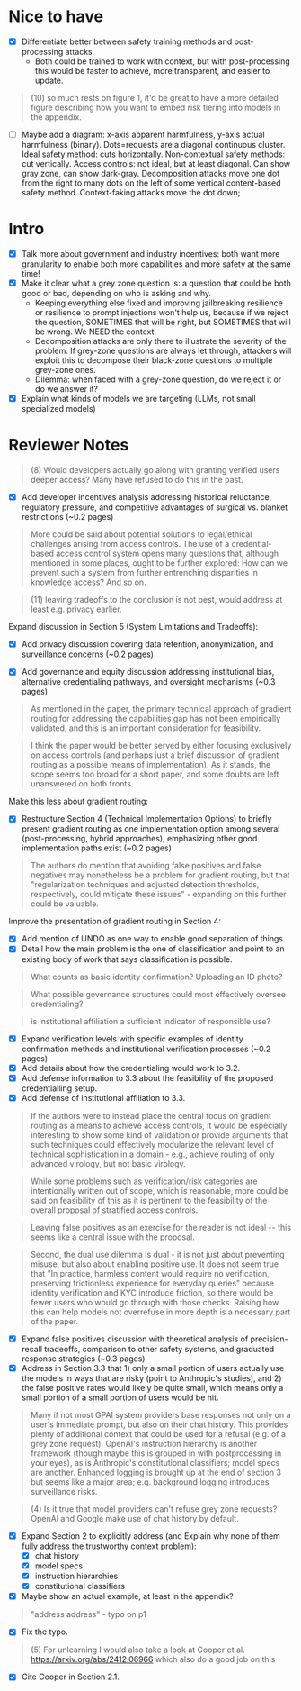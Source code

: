 # Nice to have

- [X] Differentiate better between safety training methods and post-processing attacks
    - Both could be trained to work with context, but with post-processing this would be faster to achieve, more transparent, and easier to update.

> (10) so much rests on figure 1, it'd be great to have a more detailed figure describing how you want to embed risk tiering into models in the appendix. 

- [ ] Maybe add a diagram: x-axis apparent harmfulness, y-axis actual harmfulness (binary). Dots=requests are a diagonal continuous cluster. Ideal safety method: cuts horizontally. Non-contextual safety methods: cut vertically. Access controls: not ideal, but at least diagonal. Can show gray zone, can show dark-gray. Decomposition attacks move one dot from the right to many dots on the left of some vertical content-based safety method. Context-faking attacks move the dot down; 

# Intro

- [X] Talk more about government and industry incentives: both want more granularity to enable both more capabilities and more safety at the same time!
- [X] Make it clear what a grey zone question is: a question that could be both good or bad, depending on who is asking and why. 
    - Keeping everything else fixed and improving jailbreaking resilience or resilience to prompt injections won't help us, because if we reject the question, SOMETIMES that will be right, but SOMETIMES that will be wrong. We NEED the context.
    - Decomposition attacks are only there to illustrate the severity of the problem. If grey-zone questions are always let through, attackers will exploit this to decompose their black-zone questions to multiple grey-zone ones.
    - Dilemma: when faced with a grey-zone question, do we reject it or do we answer it?
- [X] Explain what kinds of models we are targeting (LLMs, not small specialized models)

# Reviewer Notes

> (8) Would developers actually go along with granting verified users deeper access? Many have refused to do this in the past.

- [X] Add developer incentives analysis addressing historical reluctance, regulatory pressure, and competitive advantages of surgical vs. blanket restrictions (~0.2 pages)

> More could be said about potential solutions to legal/ethical challenges arising from access controls. The use of a credential-based access control system opens many questions that, although mentioned in some places, ought to be further explored: How can we prevent such a system from further entrenching disparities in knowledge access? And so on.

> (11) leaving tradeoffs to the conclusion is not best, would address at least e.g. privacy earlier.

Expand discussion in Section 5 (System Limitations and Tradeoffs):

- [X] Add privacy discussion covering data retention, anonymization, and surveillance concerns (~0.2 pages)
- [X] Add governance and equity discussion addressing institutional bias, alternative credentialing pathways, and oversight mechanisms (~0.3 pages)



> As mentioned in the paper, the primary technical approach of gradient routing for addressing the capabilities gap has not been empirically validated, and this is an important consideration for feasibility.

> I think the paper would be better served by either focusing exclusively on access controls (and perhaps just a brief discussion of gradient routing as a possible means of implementation). As it stands, the scope seems too broad for a short paper, and some doubts are left unanswered on both fronts.

Make this less about gradient routing:

- [X] Restructure Section 4 (Technical Implementation Options) to briefly present gradient routing as one implementation option among several (post-processing, hybrid approaches), emphasizing other good implementation paths exist (~0.2 pages)

> The authors do mention that avoiding false positives and false negatives may nonetheless be a problem for gradient routing, but that "regularization techniques and adjusted detection thresholds, respectively, could mitigate these issues" - expanding on this further could be valuable.

Improve the presentation of gradient routing in Section 4:

- [X] Add mention of UNDO as one way to enable good separation of things.
- [X] Detail how the main problem is the one of classification and point to an existing body of work that says classification is possible.

> What counts as basic identity confirmation? Uploading an ID photo? 

> What possible governance structures could most effectively oversee credentialing?

> is institutional affiliation a sufficient indicator of responsible use?

- [X] Expand verification levels with specific examples of identity confirmation methods and institutional verification processes (~0.2 pages)
- [X] Add details about how the credentialing would work to 3.2.
- [X] Add defense information to 3.3 about the feasibility of the proposed credentialling setup.
- [X] Add defense of institutional affiliation to 3.3.

> If the authors were to instead place the central focus on gradient routing as a means to achieve access controls, it would be especially interesting to show some kind of validation or provide arguments that such techniques could effectively modularize the relevant level of technical sophistication in a domain - e.g., achieve routing of only advanced virology, but not basic virology. 

> While some problems such as verification/risk categories are intentionally written out of scope, which is reasonable, more could be said on feasibility of this as it is pertinent to the feasibility of the overall proposal of stratified access controls.

> Leaving false positives as an exercise for the reader is not ideal -- this seems like a central issue with the proposal. 

> Second, the dual use dilemma is dual - it is not just about preventing misuse, but also about enabling positive use. It does not seem true that "In practice, harmless content would require no verification, preserving frictionless experience for everyday queries" because identity verification and KYC introduce friction, so there would be fewer users who would go through with those checks. Raising how this can help models not overrefuse in more depth is a necessary part of the paper.

- [X] Expand false positives discussion with theoretical analysis of precision-recall tradeoffs, comparison to other safety systems, and graduated response strategies (~0.3 pages)
- [X] Address in Section 3.3 that 1) only a small portion of users actually use the models in ways that are risky (point to Anthropic's studies), and 2) the false positive rates would likely be quite small, which means only a small portion of a small portion of users would be hit.

> Many if not most GPAI system providers base responses not only on a user's immediate prompt, but also on their chat history. This provides plenty of additional context that could be used for a refusal (e.g. of a grey zone request). OpenAI's instruction hierarchy is another framework (though maybe this is grouped in with postprocessing in your eyes), as is Anthropic's constitutional classifiers; model specs are another. Enhanced logging is brought up at the end of section 3 but seems like a major area; e.g. background logging introduces surveillance risks.

> (4) Is it true that model providers can't refuse grey zone requests? OpenAI and Google make use of chat history by default. 

- [X] Expand Section 2 to explicitly address (and Explain why none of them fully address the trustworthy context problem):
    - [X] chat history
    - [X] model specs
    - [X] instruction hierarchies
    - [X] constitutional classifiers
- [X] Maybe show an actual example, at least in the appendix?

> "address address" - typo on p1 

- [X] Fix the typo.

> (5) For unlearning I would also take a look at Cooper et al. https://arxiv.org/abs/2412.06966 which also do a good job on this 

- [X] Cite Cooper in Section 2.1.

